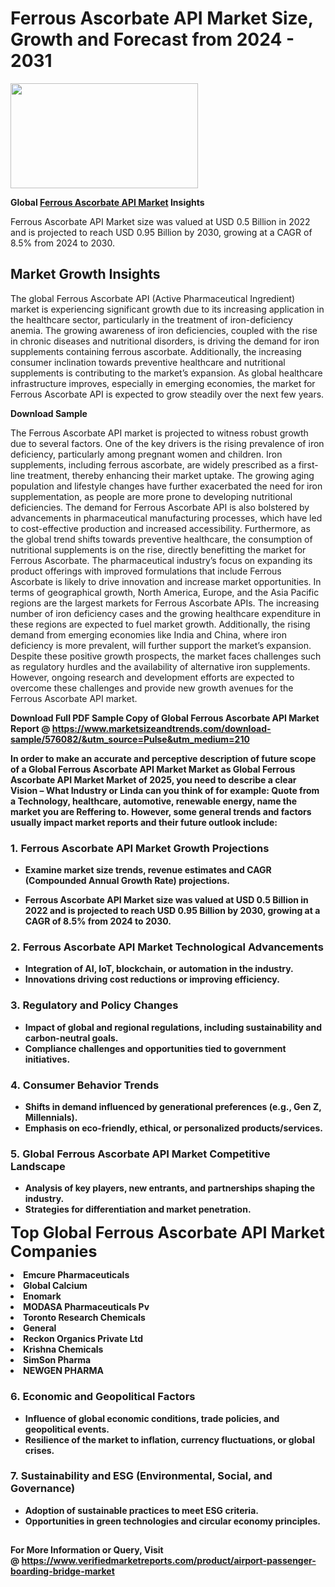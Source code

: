 <H1>Ferrous Ascorbate API Market Size, Growth and Forecast from 2024 - 2031</H1><img class="aligncenter size-medium wp-image-584254" src="https://thirdeyenews.in/wp-content/uploads/2024/09/Global-Market-Research-300x168.jpeg" alt="" width="300" height="168" /><p><strong>Global&nbsp;<a href="https://www.marketsizeandtrends.com/download-sample/576082/&amp;utm_source=Pulse&amp;utm_medium=210">Ferrous Ascorbate API Market</a> Insights</strong></p><p>Ferrous Ascorbate API Market size was valued at USD 0.5 Billion in 2022 and is projected to reach USD 0.95 Billion by 2030, growing at a CAGR of 8.5% from 2024 to 2030.</p><p><h2>Market Growth Insights</h2> <p>The global Ferrous Ascorbate API (Active Pharmaceutical Ingredient) market is experiencing significant growth due to its increasing application in the healthcare sector, particularly in the treatment of iron-deficiency anemia. The growing awareness of iron deficiencies, coupled with the rise in chronic diseases and nutritional disorders, is driving the demand for iron supplements containing ferrous ascorbate. Additionally, the increasing consumer inclination towards preventive healthcare and nutritional supplements is contributing to the market’s expansion. As global healthcare infrastructure improves, especially in emerging economies, the market for Ferrous Ascorbate API is expected to grow steadily over the next few years.</p> <p><strong>Download Sample</strong></p> <p>The Ferrous Ascorbate API market is projected to witness robust growth due to several factors. One of the key drivers is the rising prevalence of iron deficiency, particularly among pregnant women and children. Iron supplements, including ferrous ascorbate, are widely prescribed as a first-line treatment, thereby enhancing their market uptake. The growing aging population and lifestyle changes have further exacerbated the need for iron supplementation, as people are more prone to developing nutritional deficiencies. The demand for Ferrous Ascorbate API is also bolstered by advancements in pharmaceutical manufacturing processes, which have led to cost-effective production and increased accessibility. Furthermore, as the global trend shifts towards preventive healthcare, the consumption of nutritional supplements is on the rise, directly benefitting the market for Ferrous Ascorbate. The pharmaceutical industry’s focus on expanding its product offerings with improved formulations that include Ferrous Ascorbate is likely to drive innovation and increase market opportunities. In terms of geographical growth, North America, Europe, and the Asia Pacific regions are the largest markets for Ferrous Ascorbate APIs. The increasing number of iron deficiency cases and the growing healthcare expenditure in these regions are expected to fuel market growth. Additionally, the rising demand from emerging economies like India and China, where iron deficiency is more prevalent, will further support the market’s expansion. Despite these positive growth prospects, the market faces challenges such as regulatory hurdles and the availability of alternative iron supplements. However, ongoing research and development efforts are expected to overcome these challenges and provide new growth avenues for the Ferrous Ascorbate API market.</p> <p><strong></p><p><span class=""><strong>Download Full PDF Sample Copy of Global Ferrous Ascorbate API Market Report</strong> @ <a href="https://www.marketsizeandtrends.com/download-sample/576082/&amp;utm_source=Pulse&amp;utm_medium=210" target="_blank">https://www.marketsizeandtrends.com/download-sample/576082/&amp;utm_source=Pulse&amp;utm_medium=210</a></span></p><p>In order to make an accurate and perceptive description of future scope of a Global&nbsp;Ferrous Ascorbate API Market Market as Global&nbsp;Ferrous Ascorbate API Market Market of 2025, you need to describe a clear Vision &ndash; What Industry or Linda can you think of for example: Quote from a Technology, healthcare, automotive, renewable energy, name the market you are Reffering to. However, some general trends and factors usually impact market reports and their future outlook include:</p><h3>1.&nbsp;<strong>Ferrous Ascorbate API Market Growth Projections</strong></h3><ul><li>Examine market size trends, revenue estimates and CAGR (Compounded Annual Growth Rate) projections.</li><li><p>Ferrous Ascorbate API Market size was valued at USD 0.5 Billion in 2022 and is projected to reach USD 0.95 Billion by 2030, growing at a CAGR of 8.5% from 2024 to 2030.</p></li></ul><h3>2.&nbsp;<strong>Ferrous Ascorbate API Market Technological Advancements</strong></h3><ul><li>Integration of AI, IoT, blockchain, or automation in the industry.</li><li>Innovations driving cost reductions or improving efficiency.</li></ul><h3>3.&nbsp;<strong>Regulatory and Policy Changes</strong></h3><ul><li>Impact of global and regional regulations, including sustainability and carbon-neutral goals.</li><li>Compliance challenges and opportunities tied to government initiatives.</li></ul><h3>4.&nbsp;<strong>Consumer Behavior Trends</strong></h3><ul><li>Shifts in demand influenced by generational preferences (e.g., Gen Z, Millennials).</li><li>Emphasis on eco-friendly, ethical, or personalized products/services.</li></ul><h3>5.&nbsp;<strong>Global Ferrous Ascorbate API Market Competitive Landscape</strong></h3><ul><li>Analysis of key players, new entrants, and partnerships shaping the industry.</li><li>Strategies for differentiation and market penetration.</li></ul><p data-pm-slice="1 1 []"><span style="color: inherit; font-family: inherit; font-size: 25px;">Top Global Ferrous Ascorbate API Market Companies</span></p><div class="" data-test-id=""><p><li>Emcure Pharmaceuticals</li><li> Global Calcium</li><li> Enomark</li><li> MODASA Pharmaceuticals Pv</li><li> Toronto Research Chemicals</li><li> General</li><li> Reckon Organics Private Ltd</li><li> Krishna Chemicals</li><li> SimSon Pharma</li><li> NEWGEN PHARMA</li></p></div><h3>6.&nbsp;<strong>Economic and Geopolitical Factors</strong></h3><ul><li>Influence of global economic conditions, trade policies, and geopolitical events.</li><li>Resilience of the market to inflation, currency fluctuations, or global crises.</li></ul><h3>7.&nbsp;<strong>Sustainability and ESG (Environmental, Social, and Governance)</strong></h3><ul><li>Adoption of sustainable practices to meet ESG criteria.</li><li>Opportunities in green technologies and circular economy principles.</li></ul><h2><strong style="font-size: 14px;">For More Information or Query, Visit @&nbsp;</strong><a style="background-color: #ffffff; font-size: 14px;" href="https://www.marketsizeandtrends.com/report/ferrous-ascorbate-api-market/" target="_blank">https://www.verifiedmarketreports.com/product/airport-passenger-boarding-bridge-market</a></h2>
